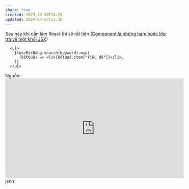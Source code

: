 ```yaml
---
share: true
created: 2023-10-30T14:29
updated: 2024-04-27T13:20
---
```

Sau này khi cần làm React thì sẽ rất tiện ([Component là những hàm hoặc lớp trả về một khối JSX](../../../../../Web/Framework/Component,%20render,%20JSX/Component%20l%C3%A0%20nh%E1%BB%AFng%20h%C3%A0m%20ho%E1%BA%B7c%20l%E1%BB%9Bp%20tr%E1%BA%A3%20v%E1%BB%81%20m%E1%BB%99t%20kh%E1%BB%91i%20JSX.md)) 
```tsx
  <ul>
	{fuseBàiĐăng.search(keyword).map(
	  (kếtQuả) => <li>{kếtQuả.item["Tiêu đề"]}</li>,
	)}
  </ul>
```
Nguồn:: <iframe width="560" height="315" src="https://www.youtube.com/embed/2oyyugWmGMk?si=D2Z6kXOTWegDLElg&t=460" title="YouTube video player" frameborder="0" allow="accelerometer; autoplay; clipboard-write; encrypted-media; gyroscope; picture-in-picture; web-share" referrerpolicy="strict-origin-when-cross-origin" allowfullscreen></iframe>json
